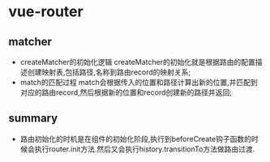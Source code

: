 # vue-router

## matcher
- createMatcher的初始化逻辑
createMatcher的初始化就是根据路由的配置描述创建映射表,包括路径,名称到路由record的映射关系;
- match的匹配过程
match会根据传入的位置和路径计算出新的位置,并匹配到对应的路由record,然后根据新的位置和record创建新的路径并返回;

## summary
- 路由初始化的时机是在组件的初始化阶段,执行到beforeCreate钩子函数的时候会执行router.init方法.然后又会执行history.transitionTo方法做路由过渡.

